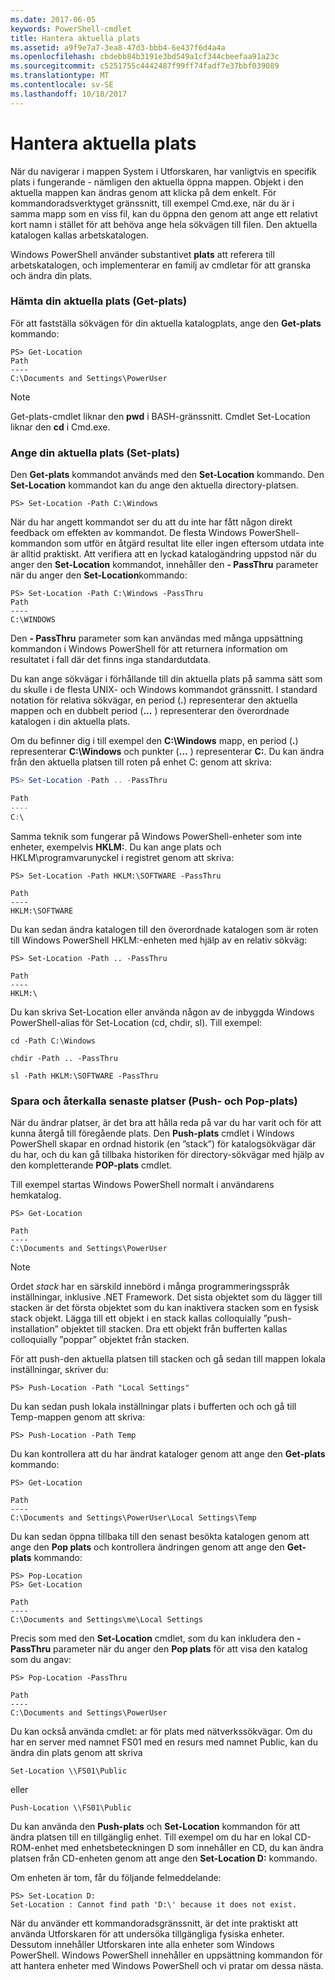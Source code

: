 ```yaml
---
ms.date: 2017-06-05
keywords: PowerShell-cmdlet
title: Hantera aktuella plats
ms.assetid: a9f9e7a7-3ea8-47d3-bbb4-6e437f6d4a4a
ms.openlocfilehash: cbdebb84b3191e3bd549a1cf344cbeefaa91a23c
ms.sourcegitcommit: c5251755c4442487f99ff74fadf7e37bbf039089
ms.translationtype: MT
ms.contentlocale: sv-SE
ms.lasthandoff: 10/18/2017
---
```

# <a name="managing-current-location"></a>Hantera aktuella plats
När du navigerar i mappen System i Utforskaren, har vanligtvis en specifik plats i fungerande - nämligen den aktuella öppna mappen. Objekt i den aktuella mappen kan ändras genom att klicka på dem enkelt. För kommandoradsverktyget gränssnitt, till exempel Cmd.exe, när du är i samma mapp som en viss fil, kan du öppna den genom att ange ett relativt kort namn i stället för att behöva ange hela sökvägen till filen. Den aktuella katalogen kallas arbetskatalogen.

Windows PowerShell använder substantivet **plats** att referera till arbetskatalogen, och implementerar en familj av cmdletar för att granska och ändra din plats.

### <a name="getting-your-current-location-get-location"></a>Hämta din aktuella plats (Get-plats)
För att fastställa sökvägen för din aktuella katalogplats, ange den **Get-plats** kommando:

```
PS> Get-Location
Path
----
C:\Documents and Settings\PowerUser
```

> [!NOTE]
> Get-plats-cmdlet liknar den **pwd** i BASH-gränssnitt. Cmdlet Set-Location liknar den **cd** i Cmd.exe.

### <a name="setting-your-current-location-set-location"></a>Ange din aktuella plats (Set-plats)
Den **Get-plats** kommandot används med den **Set-Location** kommando. Den **Set-Location** kommandot kan du ange den aktuella directory-platsen.

```
PS> Set-Location -Path C:\Windows
```

När du har angett kommandot ser du att du inte har fått någon direkt feedback om effekten av kommandot. De flesta Windows PowerShell-kommandon som utför en åtgärd resultat lite eller ingen eftersom utdata inte är alltid praktiskt. Att verifiera att en lyckad katalogändring uppstod när du anger den **Set-Location** kommandot, innehåller den **- PassThru** parameter när du anger den **Set-Location**kommando:

```
PS> Set-Location -Path C:\Windows -PassThru
Path
----
C:\WINDOWS
```

Den **- PassThru** parameter som kan användas med många uppsättning kommandon i Windows PowerShell för att returnera information om resultatet i fall där det finns inga standardutdata.

Du kan ange sökvägar i förhållande till din aktuella plats på samma sätt som du skulle i de flesta UNIX- och Windows kommandot gränssnitt. I standard notation för relativa sökvägar, en period (**.**) representerar den aktuella mappen och en dubbelt period (**...** ) representerar den överordnade katalogen i din aktuella plats.

Om du befinner dig i till exempel den **C:\\Windows** mapp, en period (**.**) representerar **C:\\Windows** och punkter (**...** ) representerar **C:**. Du kan ändra från den aktuella platsen till roten på enhet C: genom att skriva:

```powershell
PS> Set-Location -Path .. -PassThru

Path
----
C:\
```

Samma teknik som fungerar på Windows PowerShell-enheter som inte enheter, exempelvis **HKLM:**. Du kan ange plats och HKLM\\programvarunyckel i registret genom att skriva:

```
PS> Set-Location -Path HKLM:\SOFTWARE -PassThru

Path
----
HKLM:\SOFTWARE
```

Du kan sedan ändra katalogen till den överordnade katalogen som är roten till Windows PowerShell HKLM:-enheten med hjälp av en relativ sökväg:

```
PS> Set-Location -Path .. -PassThru

Path
----
HKLM:\
```

Du kan skriva Set-Location eller använda någon av de inbyggda Windows PowerShell-alias för Set-Location (cd, chdir, sl). Till exempel:

```
cd -Path C:\Windows
```

```
chdir -Path .. -PassThru
```

```
sl -Path HKLM:\SOFTWARE -PassThru
```

### <a name="saving-and-recalling-recent-locations-push-location-and-pop-location"></a>Spara och återkalla senaste platser (Push- och Pop-plats)
När du ändrar platser, är det bra att hålla reda på var du har varit och för att kunna återgå till föregående plats. Den **Push-plats** cmdlet i Windows PowerShell skapar en ordnad historik (en ”stack”) för katalogsökvägar där du har, och du kan gå tillbaka historiken för directory-sökvägar med hjälp av den kompletterande  **POP-plats** cmdlet.

Till exempel startas Windows PowerShell normalt i användarens hemkatalog.

```
PS> Get-Location

Path
----
C:\Documents and Settings\PowerUser
```

> [!NOTE]
> Ordet *stack* har en särskild innebörd i många programmeringsspråk inställningar, inklusive .NET Framework. Det sista objektet som du lägger till stacken är det första objektet som du kan inaktivera stacken som en fysisk stack objekt. Lägga till ett objekt i en stack kallas colloquially ”push-installation” objektet till stacken. Dra ett objekt från bufferten kallas colloquially ”poppar” objektet från stacken.

För att push-den aktuella platsen till stacken och gå sedan till mappen lokala inställningar, skriver du:

```
PS> Push-Location -Path "Local Settings"
```

Du kan sedan push lokala inställningar plats i bufferten och och gå till Temp-mappen genom att skriva:

```
PS> Push-Location -Path Temp
```

Du kan kontrollera att du har ändrat kataloger genom att ange den **Get-plats** kommando:

```
PS> Get-Location

Path
----
C:\Documents and Settings\PowerUser\Local Settings\Temp
```

Du kan sedan öppna tillbaka till den senast besökta katalogen genom att ange den **Pop plats** och kontrollera ändringen genom att ange den **Get-plats** kommando:

```
PS> Pop-Location
PS> Get-Location

Path
----
C:\Documents and Settings\me\Local Settings
```

Precis som med den **Set-Location** cmdlet, som du kan inkludera den **- PassThru** parameter när du anger den **Pop plats** för att visa den katalog som du angav:

```
PS> Pop-Location -PassThru

Path
----
C:\Documents and Settings\PowerUser
```

Du kan också använda cmdlet: ar för plats med nätverkssökvägar. Om du har en server med namnet FS01 med en resurs med namnet Public, kan du ändra din plats genom att skriva

```
Set-Location \\FS01\Public
```

eller

```
Push-Location \\FS01\Public
```

Du kan använda den **Push-plats** och **Set-Location** kommandon för att ändra platsen till en tillgänglig enhet. Till exempel om du har en lokal CD-ROM-enhet med enhetsbeteckningen D som innehåller en CD, du kan ändra platsen från CD-enheten genom att ange den **Set-Location D:** kommando.

Om enheten är tom, får du följande felmeddelande:

```
PS> Set-Location D:
Set-Location : Cannot find path 'D:\' because it does not exist.
```

När du använder ett kommandoradsgränssnitt, är det inte praktiskt att använda Utforskaren för att undersöka tillgängliga fysiska enheter. Dessutom innehåller Utforskaren inte alla enheter som Windows PowerShell. Windows PowerShell innehåller en uppsättning kommandon för att hantera enheter med Windows PowerShell och vi pratar om dessa nästa.

